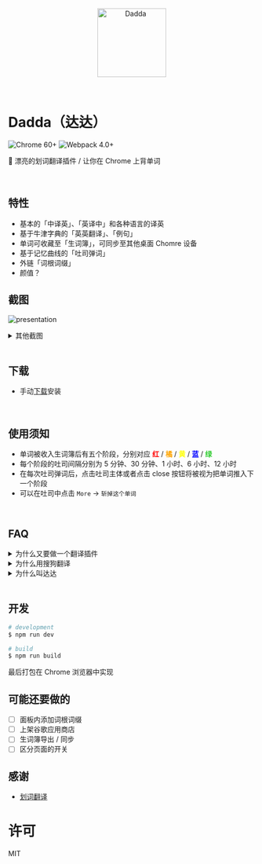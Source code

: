<br>
<p align="center">
  <img width="140px" src="https://cdn.rawgit.com/waynecz/translate-and-remember-it-crx/492375e0/src/logo.png" alt="Dadda" />
</p>
<br>

# Dadda（达达）

![Chrome 60+](https://img.shields.io/badge/chrome-60%2B-blue.svg?style=for-the-badge)
![Webpack 4.0+](https://img.shields.io/badge/webpack-4-brightgreen.svg?style=for-the-badge)

🤩 漂亮的划词翻译插件 / 让你在 Chrome 上背单词

<br>

## 特性

* 基本的「中译英」、「英译中」和各种语言的译英
* 基于牛津字典的「英英翻译」、「例句」
* 单词可收藏至「生词簿」，可同步至其他桌面 Chomre 设备
* 基于记忆曲线的「吐司弹词」
* 外链「词根词缀」
* 颜值？

## 截图

![presentation](https://raw.githack.com/waynecz/dadda-translate-crx/master/src/assets/presentation.gif)

<details><summary>其他截图</summary><br>
<img width="100%" src="https://raw.githack.com/waynecz/dadda-translate-crx/master/src/assets/vocabulary.jpg" alt="生词簿" />
<img width="100%" src="https://raw.githack.com/waynecz/dadda-translate-crx/master/src/assets/toast.jpg" alt="吐司" />
<br>
</details>

<br>

## 下载

* 手动[下载](https://github.com/waynecz/dadda-translate-crx/releases)安装

<br>

## 使用须知

* 单词被收入生词簿后有五个阶段，分别对应 <b style="color: red">红</b> / <b style="color: orange">橘</b> / <b style="color: yellow">黄</b> / <b style="color: blue">蓝</b> / <b style="color: limegreen">绿</b>
* 每个阶段的吐司间隔分别为 5 分钟、30 分钟、1 小时、6 小时、12 小时
* 在每次吐司弹词后，点击吐司主体或者点击 close 按钮将被视为把单词推入下一个阶段
* 可以在吐司中点击 `More` -> `斩掉这个单词`

<br>

## FAQ

<details><summary>为什么又要做一个翻译插件</summary><br>
最近在学英语，发现在网页上阅读英语文章时看到生词光翻译个中文总是远远达不到学会这个单词的目的，经常第二次看到就忘了，第一是缺少英英翻译，第二是缺少主动回溯的手段（生词本），查看了下市面上的插件，并没有特别适合自己的，所以就做了这个插件
<br>
<br>
</details>

<details><summary>为什么用搜狗翻译</summary><br>
针对长句翻译，搜狗还是有点东西的，可以看 V友的讨论 <a href="https://www.v2ex.com/t/430327">各位，我觉得搜狗翻译成精了</a>
<br>
<br>
</details>

<details><summary>为什么叫达达</summary><br>
达达是我主子，血统纯正的 <a href="https://baike.baidu.com/item/%E7%8B%B8%E8%8A%B1%E7%8C%AB/987844?fromtitle=%E4%B8%AD%E5%9B%BD%E7%8B%B8%E8%8A%B1%E7%8C%AB&fromid=4535437" target="_blank">Chines Li Hua</a>，放张照片，凡人们
<img width="100%" src="https://raw.githack.com/waynecz/dadda-translate-crx/master/src/assets/dadda.jpg" alt="Dadda" />
<br>
</details>

<br>

## 开发

```bash
# development
$ npm run dev

# build
$ npm run build
```

最后打包在 Chrome 浏览器中实现

## 可能还要做的

* [ ] 面板内添加词根词缀
* [ ] 上架谷歌应用商店
* [ ] 生词簿导出 / 同步
* [ ] 区分页面的开关

## 感谢

* [划词翻译](https://github.com/Selection-Translator/crx-selection-translate)

# 许可

MIT
